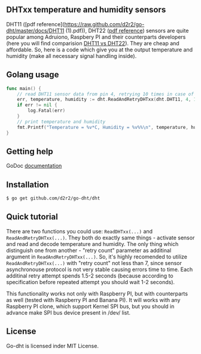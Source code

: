 ## DHTxx temperature and humidity sensors

DHT11 ([pdf reference](https://raw.github.com/d2r2/go-dht/master/docs/DHT11 (1).pdf)), DHT22 ([pdf reference](https://raw.github.com/d2r2/go-dht/master/docs/DHT22.pdf)) sensors are quite popular among Adruiono, Raspbery PI and their counterparts developers (here you will find comparision [DHT11 vs DHT22](https://raw.github.com/d2r2/go-dht/master/docs/dht.pdf)).
They are cheap and affordable. So, here is a code which give you at the output temperature and humidity (make all necessary signal handling inside).


## Golang usage

```go
func main() {
	// read DHT11 sensor data from pin 4, retrying 10 times in case of failure
	err, temperature, humidity := dht.ReadAndRetryDHTxx(dht.DHT11, 4, 10)
	if err != nil {
		log.Fatal(err)
	}
	// print temperature and humidity
	fmt.Printf("Temperature = %v*C, Humidity = %v%%\n", temperature, humidity)
}
```

## Getting help

GoDoc [documentation](http://godoc.org/github.com/d2r2/go-dht/dht)

## Installation

```bash
$ go get github.com/d2r2/go-dht/dht
```

## Quick tutorial

There are two functions you could use: ```ReadDHTxx(...)``` and ```ReadAndRetryDHTxx(...)```.
They both do exactly same things - activate sensor and read and decode temperature and humidity.
The only thing which distinguish one from another - "retry count" parameter as additinal argument in ```ReadAndRetryDHTxx(...)```.
So, it's highly recomended to utilize ```ReadAndRetryDHTxx(...)``` with "retry count" not less than 7, since sensor asynchronouse protocol is not very stable causing errors time to time. Each additinal retry attempt spends 1.5-2 seconds (because according to specification before repeated attempt you should wait 1-2 seconds).

This functionality works not only with Raspberry PI, but with counterparts as well (tested with Raspberry PI and Banana PI). It will works with any Raspberry PI clone, which support Kernel SPI bus, but you should in advance make SPI bus device present in /dev/ list.

## License

Go-dht is licensed inder MIT License.

